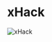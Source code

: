 # xHack
![xHack](https://user-images.githubusercontent.com/53977560/104008647-fcf26900-51a9-11eb-80af-a122ed518109.png)
